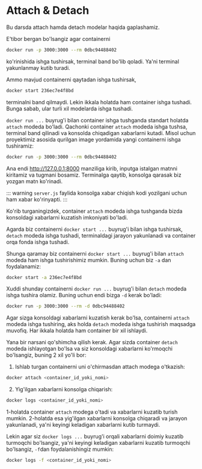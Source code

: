 # Attach & Detach

Bu darsda attach hamda detach modelar haqida gaplashamiz.

E'tibor bergan bo'lsangiz agar containerni

```bash
docker run -p 3000:3000 --rm 0dbc94488402
```

ko'rinishida ishga tushirsak, terminal band bo'lib qoladi. Ya'ni terminal yakunlanmay kutib turadi.

Ammo mavjud containerni qaytadan ishga tushirsak,

```bash
docker start 236ec7e4f8bd
```

terminalni band qilmaydi. Lekin ikkala holatda ham container ishga tushadi. Bunga sabab, ular turli xil modelarda ishga
tushadi.

`docker run ...` buyrug'i bilan container ishga tushganda standart holatda `attach` modeda bo'ladi. Qachonki
container `attach` modeda ishga tushsa, terminal band qilinadi va konsolda chiqadigan xabarlarni kutadi. Misol uchun
proyektimiz asosida qurilgan image yordamida yangi containerni ishga tushiramiz:

```bash
docker run -p 3000:3000 --rm 0dbc94488402
```

Ana endi http://127.0.0.1:8000 manziliga kirib, inputga istalgan matnni kiritamiz va tugmani bosamiz. Terminalga qaytib,
konsolga qarasak biz yozgan matn ko'rinadi.

::: warning
`server.js` faylida konsolga xabar chiqish kodi yozilgani uchun ham xabar ko'rinyapti.
:::

Ko'rib turganingizdek, container `attach` modeda ishga tushganda bizda konsoldagi xabarlarni kuzatish imkoniyati
bo'ladi.

Agarda biz containerni `docker start ...` buyrug'i bilan ishga tushirsak, `detach` modeda ishga tushadi, terminaldagi
jarayon yakunlanadi va container orqa fonda ishga tushadi.

Shunga qaramay biz containerni `docker start ...` buyrug'i bilan `attach` modeda ham ishga tushirishimiz mumkin. Buning
uchun biz `-a` dan foydalanamiz:

```bash
docker start -a 236ec7e4f8bd
```

Xuddi shunday containerni `docker run ...` buyrug'i bilan `detach` modeda ishga tushira olamiz. Buning uchun endi
bizga `-d` kerak bo'ladi:

```bash
docker run -p 3000:3000 --rm -d 0dbc94488402
```

Agar sizga konsoldagi xabarlarni kuzatish kerak bo'lsa, containerni `attach` modeda ishga tushiring, aks holda `detach`
modeda ishga tushirish maqsadga muvofiq. Har ikkala holatda ham container bir xil ishlaydi.

Yana bir narsani qo'shimcha qilish kerak. Agar sizda container `detach` modeda ishlayotgan bo'lsa va siz konsoldagi
xabarlarni ko'rmoqchi bo'lsangiz, buning 2 xil yo'li bor:

1. Ishlab turgan containerni uni o'chirmasdan attach modega o'tkazish:

```bash
docker attach <container_id_yoki_nomi>
```

2. Yig'ilgan xabarlarni konsolga chiqarish:

```bash
docker logs <container_id_yoki_nomi>
```

1-holatda container `attach` modega o'tadi va xabarlarni kuzatib turish mumkin. 2-holatda esa yig'ilgan xabarlarni
konsolga chiqaradi va jarayon yakunlanadi, ya'ni keyingi keladigan xabarlarni kutib turmaydi.

Lekin agar siz `docker logs ...` buyrug'i orqali xabarlarni doimiy kuzatib turmoqchi bo'lsangiz, ya'ni keyingi keladigan
xabarlarni kuzatib turmoqchi bo'lsangiz, `-f`dan foydalanishingiz mumkin:

```bash
docker logs -f <container_id_yoki_nomi>
```
